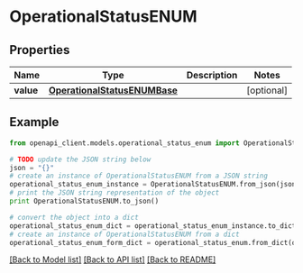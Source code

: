 # OperationalStatusENUM


## Properties
Name | Type | Description | Notes
------------ | ------------- | ------------- | -------------
**value** | [**OperationalStatusENUMBase**](OperationalStatusENUMBase.md) |  | [optional] 

## Example

```python
from openapi_client.models.operational_status_enum import OperationalStatusENUM

# TODO update the JSON string below
json = "{}"
# create an instance of OperationalStatusENUM from a JSON string
operational_status_enum_instance = OperationalStatusENUM.from_json(json)
# print the JSON string representation of the object
print OperationalStatusENUM.to_json()

# convert the object into a dict
operational_status_enum_dict = operational_status_enum_instance.to_dict()
# create an instance of OperationalStatusENUM from a dict
operational_status_enum_form_dict = operational_status_enum.from_dict(operational_status_enum_dict)
```
[[Back to Model list]](../README.md#documentation-for-models) [[Back to API list]](../README.md#documentation-for-api-endpoints) [[Back to README]](../README.md)


